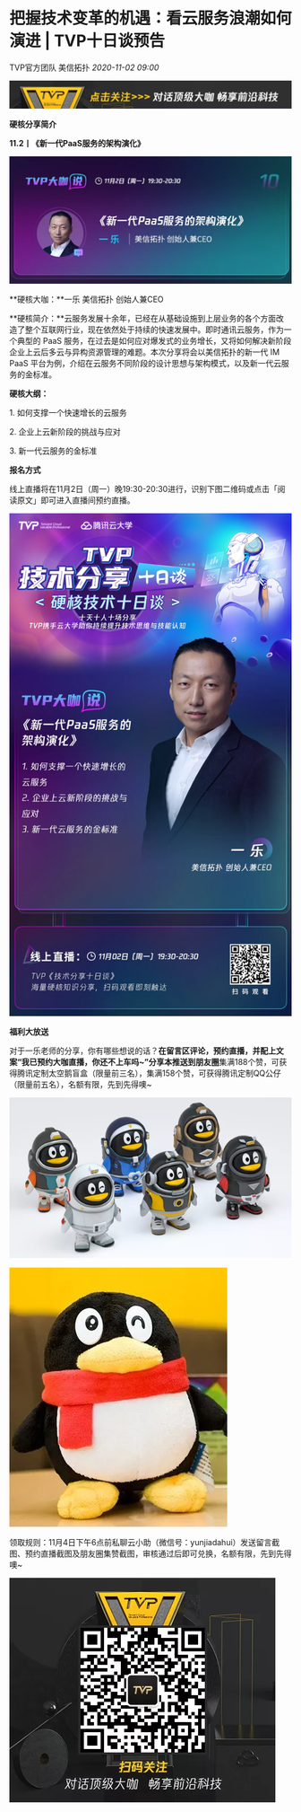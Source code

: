 # 把握技术变革的机遇：看云服务浪潮如何演进 | TVP十日谈预告

TVP官方团队 美信拓扑 _2020-11-02 09:00_

![图片](../.gitbook/assets/articles/autogen-aa0550ea9ec70d19a3327ba07517a228672c7c9e1d347e00fdad335d70ffcf84.webp)

  

**硬核分享简介**

  

**11.2丨《新一代PaaS服务的架构演化》**  

![图片](../.gitbook/assets/articles/autogen-b498272877e471dd7e55f6fe8db636314281d27dd7b22a88fd30f05f7b52b56a.webp)

  

**硬核大咖：**一乐 美信拓扑 创始人兼CEO

**硬核简介：**云服务发展十余年，已经在从基础设施到上层业务的各个方面改造了整个互联网行业，现在依然处于持续的快速发展中。即时通讯云服务，作为一个典型的 PaaS 服务，在过去是如何应对爆发式的业务增长，又将如何解决新阶段企业上云后多云与异构资源管理的难题。本次分享将会以美信拓扑的新一代 IM PaaS 平台为例，介绍在云服务不同阶段的设计思想与架构模式，以及新一代云服务的金标准。

**硬核大纲：**

1\. 如何支撑一个快速增长的云服务

2\. 企业上云新阶段的挑战与应对

3\. 新一代云服务的金标准

  

**报名方式**

  

线上直播将在11月2日（周一）晚19:30-20:30进行，识别下图二维码或点击「阅读原文」即可进入直播间预约直播。

![图片](../.gitbook/assets/articles/autogen-68cbff0bb76a05ab8933839e1a6efc760bbb4392a22d3123c8f292dfc5a07688.webp)

  

**福利大放送**

对于一乐老师的分享，你有哪些想说的话？**在留言区评论，预约直播，并配上文案“我已预约大咖直播，你还不上车吗~”分享本推送到朋友圈**集满188个赞，可获得腾讯定制太空鹅盲盒（限量前三名），集满158个赞，可获得腾讯定制QQ公仔（限量前五名），名额有限，先到先得噢~

![图片](../.gitbook/assets/articles/autogen-11cd1b74ea7d6373990d4ee9d3acbb89667ff68dd14a77c3c2b028d026915354.webp)

![图片](../.gitbook/assets/articles/autogen-7da8eb8548f9d7844ad4f92551730afe5d5c50250074e69e0fa0efff7f534e29.webp)

领取规则：11月4日下午6点前私聊云小助（微信号：yunjiadahui）发送留言截图、预约直播截图及朋友圈集赞截图，审核通过后即可兑换，名额有限，先到先得噢~

  

![图片](../.gitbook/assets/articles/autogen-55a805e16de9cc40787c4d73e19ce96d89657793275266cf47bd390cc6fbbbdf.webp)
